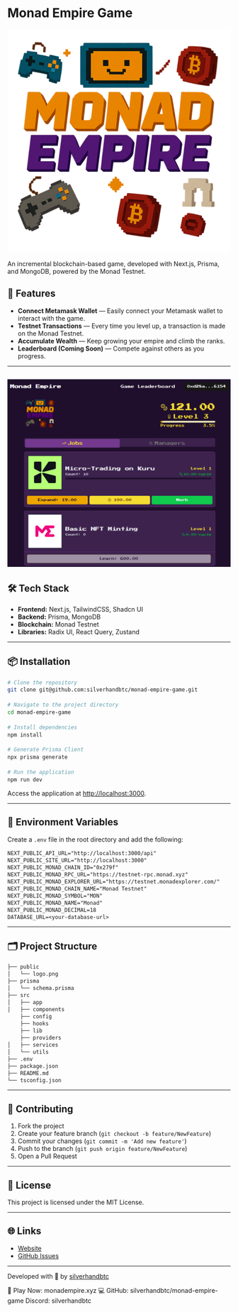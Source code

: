 # Monad Empire Game

![Monad Empire Logo](./public/logo.png)

An incremental blockchain-based game, developed with Next.js, Prisma, and MongoDB, powered by the Monad Testnet.

## 🚀 Features

* **Connect Metamask Wallet** — Easily connect your Metamask wallet to interact with the game.
* **Testnet Transactions** — Every time you level up, a transaction is made on the Monad Testnet.
* **Accumulate Wealth** — Keep growing your empire and climb the ranks.
* **Leaderboard (Coming Soon)** — Compete against others as you progress.

---
![Monad Empire game](./public/game.png)
---

## 🛠️ Tech Stack

* **Frontend:** Next.js, TailwindCSS, Shadcn UI
* **Backend:** Prisma, MongoDB
* **Blockchain:** Monad Testnet
* **Libraries:** Radix UI, React Query, Zustand

---

## 📦 Installation

```bash
# Clone the repository
git clone git@github.com:silverhandbtc/monad-empire-game.git

# Navigate to the project directory
cd monad-empire-game

# Install dependencies
npm install

# Generate Prisma Client
npx prisma generate

# Run the application
npm run dev
```

Access the application at [http://localhost:3000](http://localhost:3000).

---

## 🔑 Environment Variables

Create a `.env` file in the root directory and add the following:

```env
NEXT_PUBLIC_API_URL="http://localhost:3000/api"
NEXT_PUBLIC_SITE_URL="http://localhost:3000"
NEXT_PUBLIC_MONAD_CHAIN_ID="0x279f"
NEXT_PUBLIC_MONAD_RPC_URL="https://testnet-rpc.monad.xyz"
NEXT_PUBLIC_MONAD_EXPLORER_URL="https://testnet.monadexplorer.com/"
NEXT_PUBLIC_MONAD_CHAIN_NAME="Monad Testnet"
NEXT_PUBLIC_MONAD_SYMBOL="MON"
NEXT_PUBLIC_MONAD_NAME="Monad"
NEXT_PUBLIC_MONAD_DECIMAL=18
DATABASE_URL=<your-database-url>
```

---

## 🗂️ Project Structure

```plaintext
├── public
│   └── logo.png
├── prisma
│   └── schema.prisma
├── src
│   ├── app
│   ├── components
    ├── config
    ├── hooks
    ├── lib
    ├── providers
│   ├── services
│   └── utils
├── .env
├── package.json
├── README.md
└── tsconfig.json
```

---

## 🤝 Contributing

1. Fork the project
2. Create your feature branch (`git checkout -b feature/NewFeature`)
3. Commit your changes (`git commit -m 'Add new feature'`)
4. Push to the branch (`git push origin feature/NewFeature`)
5. Open a Pull Request

---

## 📝 License

This project is licensed under the MIT License.

---

## 🌐 Links

* [Website](http://www.monadempire.xyz)
* [GitHub Issues](https://github.com/silverhandbtc/monad-empire-game/issues)

---

Developed with 💙 by [silverhandbtc](https://github.com/silverhandbtc)



🔗 Play Now: monadempire.xyz
💻 GitHub: silverhandbtc/monad-empire-game
Discord: silverhandbtc
